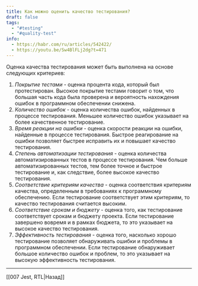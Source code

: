 ```yaml
---
title: Как можно оценить качество тестирования?
draft: false
tags:
  - "#testing"
  - "#quality-test"
info:
  - https://habr.com/ru/articles/542422/
  - https://youtu.be/Sw4BlFLj2dg?t=471
---
```

Оценка качества тестирования может быть выполнена на основе следующих критериев:

1. *Покрытие тестами* - оценка процента кода, который был протестирован. Высокое покрытие тестами говорит о том, что большая часть кода была проверена и вероятность нахождения ошибок в программном обеспечении снижена.
2. *Количество ошибок* - оценка количества ошибок, найденных в процессе тестирования. Меньшее количество ошибок указывает на более качественное тестирование.
3. *Время реакции на ошибки* - оценка скорости реакции на ошибки, найденные в процессе тестирования. Быстрое реагирование на ошибки позволяет быстрее исправить их и повышает качество тестирования.
4. *Степень автоматизации тестирования* - оценка количества автоматизированных тестов в процессе тестирования. Чем больше автоматизированных тестов, тем более точное и быстрое тестирование и, как следствие, более высокое качество тестирования.
5. *Соответствие критериям качества* - оценка соответствия критериям качества, определенным в требованиях к программному обеспечению. Если тестирование соответствует этим критериям, то качество тестирования считается высоким.
6. *Соответствие срокам и бюджету* - оценка того, как тестирование соответствует срокам и бюджету проекта. Если тестирование завершено вовремя и в рамках бюджета, то это указывает на высокое качество тестирования.
7. *Эффективность тестирования* - оценка того, насколько хорошо тестирование позволяет обнаруживать ошибки и проблемы в программном обеспечении. Если тестирование обнаруживает большое количество ошибок и проблем, то это указывает на высокую эффективность тестирования.

____

[[007 Jest, RTL|Назад]]